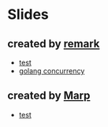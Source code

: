 # Slides

## created by [remark](https://github.com/gnab/remark)

* [test](https://hitsumabushi.github.io/slides/remark/?test)
* [golang concurrency](https://hitsumabushi.github.io/slides/remark/?golang-concurrency)

## created by [Marp](https://marp.app/)

* [test](https://hitsumabushi.github.io/slides/marp/slides/sample/README.html)